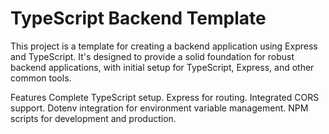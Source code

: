 


# TypeScript Backend Template

This project is a template for creating a backend application using Express and TypeScript. It's designed to provide a solid foundation for robust backend applications, with initial setup for TypeScript, Express, and other common tools.

Features
Complete TypeScript setup.
Express for routing.
Integrated CORS support.
Dotenv integration for environment variable management.
NPM scripts for development and production.
